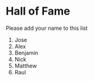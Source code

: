 # Hall of Fame
Please add your name to this list

1. Jose
2. Alex
3. Benjamin
4. Nick
5. Matthew
6. Raul
